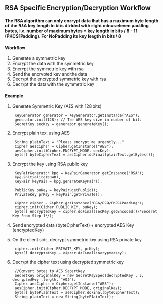 ## RSA Specific Encryption/Decryption Workflow
#### The RSA algorithm can only encrypt data that has a maximum byte length of the RSA key length in bits divided with eight minus eleven padding bytes, i.e. number of maximum bytes = key length in bits / 8 - 11 (PKCS1Padding). For NoPadding its key length in bits / 8
#### Workflow
1. Generate a symmetric key
2. Encrypt the data with the symmetric key
3. Encrypt the symmetric key with rsa
4. Send the encrypted key and the data
5. Decrypt the encrypted symmetric key with rsa
6. Decrypt the data with the symmetric key

#### Example

1. Generate Symmetric Key (AES with 128 bits)

        KeyGenerator generator = KeyGenerator.getInstance("AES");
        generator.init(128); // The AES key size in number of bits
        SecretKey secKey = generator.generateKey();

2. Encrypt plain text using AES

        String plainText = "Please encrypt me urgently..."
        Cipher aesCipher = Cipher.getInstance("AES");
        aesCipher.init(Cipher.ENCRYPT_MODE, secKey);
        byte[] byteCipherText = aesCipher.doFinal(plainText.getBytes());

3. Encrypt the key using RSA public key

        KeyPairGenerator kpg = KeyPairGenerator.getInstance("RSA");
        kpg.initialize(2048);
        KeyPair keyPair = kpg.generateKeyPair();
    
        PublicKey puKey = keyPair.getPublic();
        PrivateKey prKey = keyPair.getPrivate();
    
        Cipher cipher = Cipher.getInstance("RSA/ECB/PKCS1Padding");
        cipher.init(Cipher.PUBLIC_KEY, puKey);
        byte[] encryptedKey = cipher.doFinal(secKey.getEncoded()/*Seceret Key From Step 1*/);

4. Send encrypted data (byteCipherText) + encrypted AES Key (encryptedKey)

5. On the client side, decrypt symmetric key using RSA private key

        cipher.init(Cipher.PRIVATE_KEY, prKey);
        byte[] decryptedKey = cipher.doFinal(encryptedKey);

6. Decrypt the cipher text using decrypted symmetric key

        //Convert bytes to AES SecertKey
        SecretKey originalKey = new SecretKeySpec(decryptedKey , 0, decryptedKey .length, "AES");
        Cipher aesCipher = Cipher.getInstance("AES");
        aesCipher.init(Cipher.DECRYPT_MODE, originalKey);
        byte[] bytePlainText = aesCipher.doFinal(byteCipherText);
        String plainText = new String(bytePlainText);

